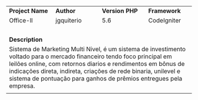 <table style="width: 100%; border-collapse: collapse; margin-left: auto; margin-right: auto;" border="0" cellpadding="10">
<tbody>
<tr>
<td style="width: 25%;"><strong>Project Name</strong></td>
<td style="width: 25%;"><strong>Author</strong></td>
<td style="width: 25%;"><strong>Version PHP</strong></td>
<td style="width: 25%;"><strong>Framework</strong></td>
</tr>
<tr>
<td style="width: 25%;">Office-ll</td>
<td style="width: 25%;">jgquiterio</td>
<td style="width: 25%;">5.6</td>
<td style="width: 25%;">CodeIgniter</td>
</tr>
<tr>
<td style="width: 25%;">&nbsp;</td>
<td style="width: 25%;">&nbsp;</td>
<td style="width: 25%;">&nbsp;</td>
<td style="width: 25%;">&nbsp;</td>
</tr>
<tr>
<td style="width: 25%;"><strong>Description</strong></td>
<td style="width: 25%;">&nbsp;</td>
<td style="width: 25%;">&nbsp;</td>
<td style="width: 25%;">&nbsp;</td>
</tr>
<tr>
<td colspan="4">Sistema de Marketing Multi Nivel, é um sistema de investimento voltado para o mercado financeiro tendo foco principal em leilões online, com retornos diarios e rendimentos em bônus de indicações direta, indireta, criações de rede binaria, unilevel e sistema de pontuação para ganhos de prêmios entregues pela empresa.</td>
</tr>
<tr>
<td style="width: 25%;" colspan="4"><img src="https://user-images.githubusercontent.com/109168134/179564456-9a6169da-2dd3-4bd4-bf9e-9c8cb6671700.png" alt="" /></td>
</tr>
</tbody>
</table>
